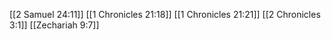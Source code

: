 [[2 Samuel 24:11]]
[[1 Chronicles 21:18]]
[[1 Chronicles 21:21]]
[[2 Chronicles 3:1]]
[[Zechariah 9:7]]
